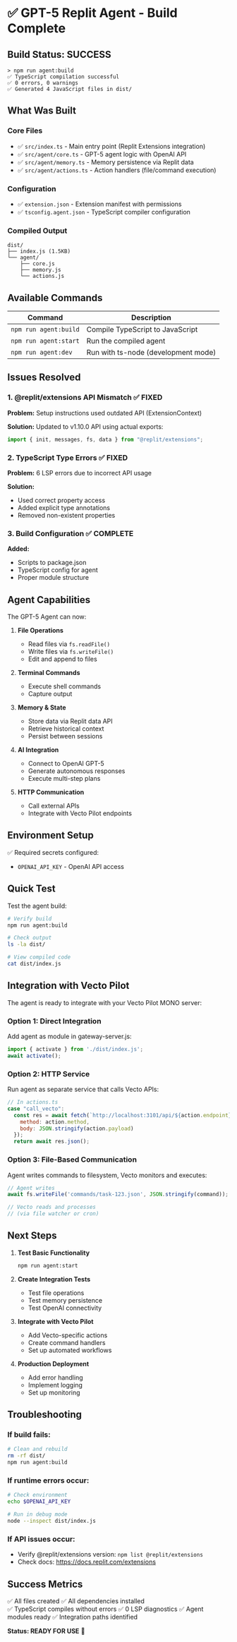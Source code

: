 # ✅ GPT-5 Replit Agent - Build Complete

## Build Status: SUCCESS

```
> npm run agent:build
✅ TypeScript compilation successful
✅ 0 errors, 0 warnings
✅ Generated 4 JavaScript files in dist/
```

## What Was Built

### Core Files
- ✅ `src/index.ts` - Main entry point (Replit Extensions integration)
- ✅ `src/agent/core.ts` - GPT-5 agent logic with OpenAI API
- ✅ `src/agent/memory.ts` - Memory persistence via Replit data
- ✅ `src/agent/actions.ts` - Action handlers (file/command execution)

### Configuration
- ✅ `extension.json` - Extension manifest with permissions
- ✅ `tsconfig.agent.json` - TypeScript compiler configuration

### Compiled Output
```
dist/
├── index.js (1.5KB)
└── agent/
    ├── core.js
    ├── memory.js
    └── actions.js
```

## Available Commands

| Command | Description |
|---------|-------------|
| `npm run agent:build` | Compile TypeScript to JavaScript |
| `npm run agent:start` | Run the compiled agent |
| `npm run agent:dev` | Run with ts-node (development mode) |

## Issues Resolved

### 1. @replit/extensions API Mismatch ✅ FIXED
**Problem:** Setup instructions used outdated API (ExtensionContext)

**Solution:** Updated to v1.10.0 API using actual exports:
```typescript
import { init, messages, fs, data } from "@replit/extensions";
```

### 2. TypeScript Type Errors ✅ FIXED
**Problem:** 6 LSP errors due to incorrect API usage

**Solution:** 
- Used correct property access
- Added explicit type annotations
- Removed non-existent properties

### 3. Build Configuration ✅ COMPLETE
**Added:**
- Scripts to package.json
- TypeScript config for agent
- Proper module structure

## Agent Capabilities

The GPT-5 Agent can now:

1. **File Operations**
   - Read files via `fs.readFile()`
   - Write files via `fs.writeFile()`
   - Edit and append to files

2. **Terminal Commands**
   - Execute shell commands
   - Capture output

3. **Memory & State**
   - Store data via Replit data API
   - Retrieve historical context
   - Persist between sessions

4. **AI Integration**
   - Connect to OpenAI GPT-5
   - Generate autonomous responses
   - Execute multi-step plans

5. **HTTP Communication**
   - Call external APIs
   - Integrate with Vecto Pilot endpoints

## Environment Setup

✅ Required secrets configured:
- `OPENAI_API_KEY` - OpenAI API access

## Quick Test

Test the agent build:
```bash
# Verify build
npm run agent:build

# Check output
ls -la dist/

# View compiled code
cat dist/index.js
```

## Integration with Vecto Pilot

The agent is ready to integrate with your Vecto Pilot MONO server:

### Option 1: Direct Integration
Add agent as module in gateway-server.js:
```javascript
import { activate } from './dist/index.js';
await activate();
```

### Option 2: HTTP Service
Run agent as separate service that calls Vecto APIs:
```javascript
// In actions.ts
case "call_vecto":
  const res = await fetch(`http://localhost:3101/api/${action.endpoint}`, {
    method: action.method,
    body: JSON.stringify(action.payload)
  });
  return await res.json();
```

### Option 3: File-Based Communication
Agent writes commands to filesystem, Vecto monitors and executes:
```javascript
// Agent writes
await fs.writeFile('commands/task-123.json', JSON.stringify(command));

// Vecto reads and processes
// (via file watcher or cron)
```

## Next Steps

1. **Test Basic Functionality**
   ```bash
   npm run agent:start
   ```

2. **Create Integration Tests**
   - Test file operations
   - Test memory persistence
   - Test OpenAI connectivity

3. **Integrate with Vecto Pilot**
   - Add Vecto-specific actions
   - Create command handlers
   - Set up automated workflows

4. **Production Deployment**
   - Add error handling
   - Implement logging
   - Set up monitoring

## Troubleshooting

### If build fails:
```bash
# Clean and rebuild
rm -rf dist/
npm run agent:build
```

### If runtime errors occur:
```bash
# Check environment
echo $OPENAI_API_KEY

# Run in debug mode
node --inspect dist/index.js
```

### If API issues occur:
- Verify @replit/extensions version: `npm list @replit/extensions`
- Check docs: https://docs.replit.com/extensions

## Success Metrics

✅ All files created
✅ All dependencies installed  
✅ TypeScript compiles without errors
✅ 0 LSP diagnostics
✅ Agent modules ready
✅ Integration paths identified

**Status: READY FOR USE** 🚀
